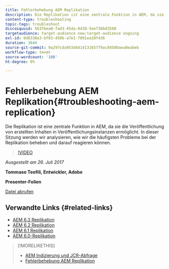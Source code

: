 ```yaml
---
title: Fehlerbehebung AEM Replikation
description: Die Replikation ist eine zentrale Funktion in AEM, da sie die Veröffentlichung von erstellten Inhalten in Veröffentlichungsinstanzen ermöglicht. In dieser Sitzung werden wir analysieren, wie wir die häufigsten Probleme bei der Replikation beheben und darauf reagieren können.
content-type: troubleshooting
topic-tags: troubleshoot
discoiquuid: 563fbea0-fad3-45da-8d38-5ee736bd3588
targetaudience: target-audience new;target-audience ongoing
exl-id: 0d8338e3-bf83-450b-a7e1-7091ea10f436
duration: 3644
source-git-commit: 9a297cda953d4414131657f9ac84580aea0eabeb
workflow-type: tm+mt
source-wordcount: '108'
ht-degree: 0%

---
```


# Fehlerbehebung AEM Replikation{#troubleshooting-aem-replication}

Die Replikation ist eine zentrale Funktion in AEM, da sie die Veröffentlichung von erstellten Inhalten in Veröffentlichungsinstanzen ermöglicht. In dieser Sitzung werden wir analysieren, wie wir die häufigsten Probleme bei der Replikation beheben und darauf reagieren können.

>[!VIDEO](https://video.tv.adobe.com/v/19282/?quality=9)

*Ausgestellt am 26. Juli 2017*

**Tommaso Teofili, Entwickler, Adobe**

**Presenter-Folien**

[Datei abrufen](assets/aem-gems-troubleshooting-aem-replication.pdf)

## Verwandte Links {#related-links}

* [AEM 6.3 Replikation](https://docs.adobe.com/docs/en/aem/6-3/deploy/configuring/replication.html)
* [AEM 6.2 Replikation](https://docs.adobe.com/docs/en/aem/6-2/deploy/configuring/replication.html)
* [AEM 6.1 Replikation](https://docs.adobe.com/docs/en/aem/6-1/deploy/configuring/replication.html)
* [AEM 6.0-Replikation](https://docs.adobe.com/docs/en/aem/6-0/deploy/configuring/replication.html)

>[!MORELIKETHIS]
>
>* [AEM Indizierung und JCR-Abfrage](aem-indexing-jcr-query.md)
>* [Fehlerbehebung AEM Replikation](aem-troubleshooting-aem-replication.md)
<!-- >>* [Adobe Experience Manager: AEM 6.x Maintenance Tasks](https://helpx.adobe.com/experience-manager/kt/eseminars/ccoo-aem-Aug-register.html) -->
